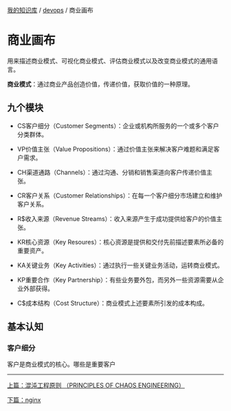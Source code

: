 [我的知识库](../README.md) / [devops](zz_gneratered_mdi.md) / 商业画布

# 商业画布

用来描述商业模式、可视化商业模式、评估商业模式以及改变商业模式的通用语言。

**商业模式**：通过商业产品创造价值，传递价值，获取价值的一种原理。

## 九个模块

- CS客户细分（Customer Segments）：企业或机构所服务的一个或多个客户分类群体。

- VP价值主张（Value Propositions）：通过价值主张来解决客户难题和满足客户需求。
- CH渠道通路（Channels）：通过沟通、分销和销售渠道向客户传递价值主张。
- CR客户关系（Customer Relationships）：在每一个客户细分市场建立和维护客户关系。
- R$收入来源（Revenue Streams）：收入来源产生于成功提供给客户的价值主张。
- KR核心资源（Key Resoures）：核心资源是提供和交付先前描述要素所必备的重要资产。
- KA关键业务（Key Activities）：通过执行一些关键业务活动，运转商业模式。
- KP重要合作（Key Partnership）：有些业务要外包，而另外一些资源需要从企业外部获得。
- C$成本结构（Cost Structure）：商业模式上述要素所引发的成本构成。

## 基本认知

### 客户细分

客户是商业模式的核心。哪些是重要客户

---
[上篇：混沌工程原则 （PRINCIPLES OF CHAOS ENGINEERING）](chaos-engineering.md)

[下篇：nginx](nginx.md)
